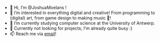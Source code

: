 - 👋 Hi, I’m @JoshuaMoelans ! 
- 👀 I’m interested in everything digital and creative! From programming to (digital) art, from game design to making music 🎸!
- 🌱 I’m currently studying computer science at the University of Antwerp.
- 💞️ Currently not looking for projects; I'm already quite busy :)
- 📫 Reach me via [email](mailto:joshua.moelans@student.uantwerpen.be)!
